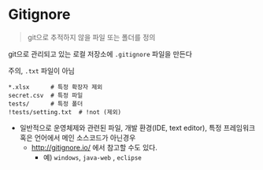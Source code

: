 # Gitignore

> git으로 추적하지 않을 파일 또는 폴더를 정의

git으로 관리되고 있는 로컬 저장소에 `.gitignore` 파일을 만든다

주의, `.txt` 파일이 아님

```
*.xlsx		# 특정 확장자 제외
secret.csv	# 특정 파일
tests/		# 특정 폴더
!tests/setting.txt	# !not (제외)
```

* 일반적으로 운영체제와 관련된 파일, 개발 환경(IDE, text editor), 특정 프레임워크 혹은 언어에서 메인 소스코드가 아닌경우
  * http://gitignore.io/ 에서 참고할 수도 있다.
    * 예) `windows`, `java-web` , `eclipse` 